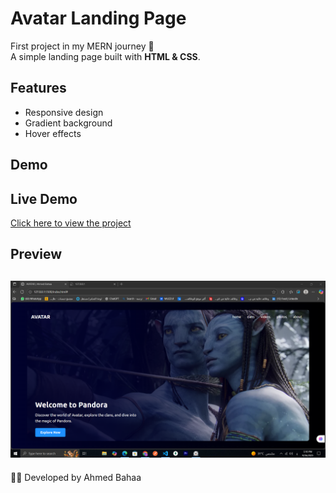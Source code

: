 # Avatar Landing Page

First project in my MERN journey 🚀  
A simple landing page built with **HTML & CSS**.

## Features
- Responsive design
- Gradient background
- Hover effects

## Demo
## Live Demo
[Click here to view the project](https://avatarbahaa.netlify.app/)

## Preview

![Project Screenshot](./img/Screenshot%20(278).png)
---
👨‍💻 Developed by Ahmed Bahaa
